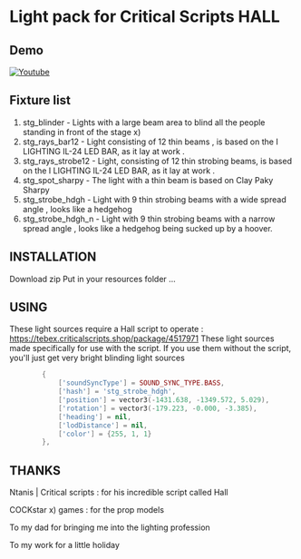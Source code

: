 # Light pack for Critical Scripts HALL
## Demo 
[![Youtube](https://img.youtube.com/vi/g4sVk8_M9bM/default.jpg)](https://youtu.be/g4sVk8_M9bM)

## Fixture list
1. stg_blinder - Lights with a large beam area to blind all the people standing in front of the stage x)
2. stg_rays_bar12 - Light consisting of 12 thin beams , is based on the I LIGHTING IL-24 LED BAR, as it lay at work . 
3. stg_rays_strobe12 - Light, consisting of 12 thin strobing beams, is based on the I LIGHTING IL-24 LED BAR, as it lay at work .
4. stg_spot_sharpy - The light with a thin beam is based on Clay Paky Sharpy
5. stg_strobe_hdgh - Light with 9 thin strobing beams with a wide spread angle , looks like a hedgehog
6. stg_strobe_hdgh_n - Light with 9 thin strobing beams with a narrow spread angle , looks like a hedgehog being sucked up by a hoover.

## INSTALLATION 
Download zip
Put in your resources folder ...

## USING

These light sources require a Hall script to operate : https://tebex.criticalscripts.shop/package/4517971
These light sources made specifically for use with the script.
If you use them without the script, you'll just get very bright blinding light sources

```lua
        {
            ['soundSyncType'] = SOUND_SYNC_TYPE.BASS,
            ['hash'] = 'stg_strobe_hdgh',
            ['position'] = vector3(-1431.638, -1349.572, 5.029),
            ['rotation'] = vector3(-179.223, -0.000, -3.385),
            ['heading'] = nil,
            ['lodDistance'] = nil,
            ['color'] = {255, 1, 1}
        },
```



## THANKS
Ntanis | Critical scripts : for his incredible script called Hall

COCKstar x) games : for the prop models

To my dad for bringing me into the lighting profession

To my work for a little holiday
